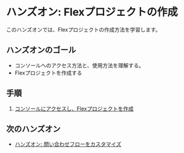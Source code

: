 #  ハンズオン: Flexプロジェクトの作成

このハンズオンでは、Flexプロジェクトの作成方法を学習します。

## ハンズオンのゴール
- コンソールへのアクセス方法と、使用方法を理解する。
- Flexプロジェクトを作成する

## 手順
1. [コンソールにアクセスし、Flexプロジェクトを作成](01-CreateFlexProject.md)

## 次のハンズオン

- [ハンズオン: 問い合わせフローをカスタマイズ](../02-Customize-Chat-Flow/00-Overview.md)
